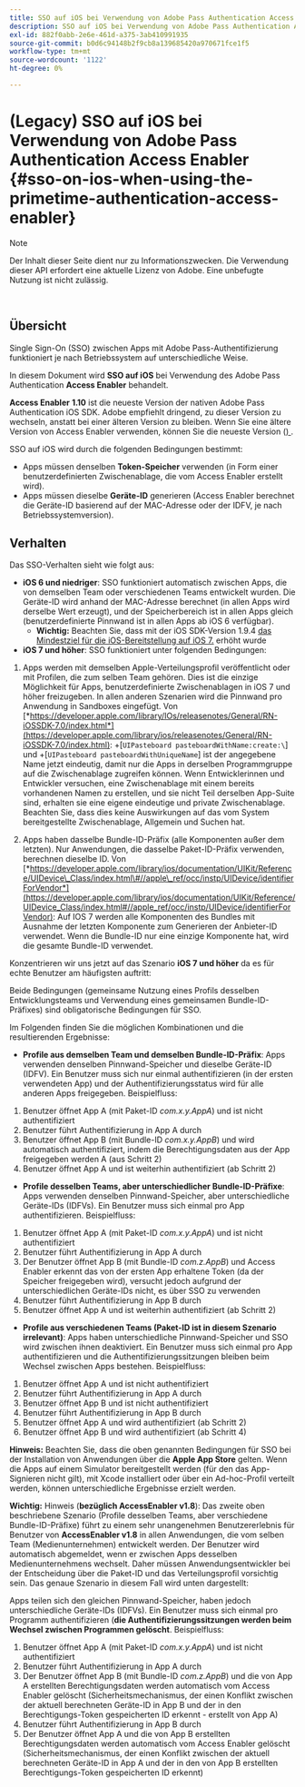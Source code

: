 ```yaml
---
title: SSO auf iOS bei Verwendung von Adobe Pass Authentication Access Enabler
description: SSO auf iOS bei Verwendung von Adobe Pass Authentication Access Enabler
exl-id: 882f0abb-2e6e-461d-a375-3ab410991935
source-git-commit: b0d6c94148b2f9cb8a139685420a970671fce1f5
workflow-type: tm+mt
source-wordcount: '1122'
ht-degree: 0%

---
```


# (Legacy) SSO auf iOS bei Verwendung von Adobe Pass Authentication Access Enabler {#sso-on-ios-when-using-the-primetime-authentication-access-enabler}

>[!NOTE]
>
>Der Inhalt dieser Seite dient nur zu Informationszwecken. Die Verwendung dieser API erfordert eine aktuelle Lizenz von Adobe. Eine unbefugte Nutzung ist nicht zulässig.

</br>

## Übersicht

Single Sign-On (SSO) zwischen Apps mit Adobe Pass-Authentifizierung funktioniert je nach Betriebssystem auf unterschiedliche Weise.

In diesem Dokument wird **SSO auf iOS** bei Verwendung des Adobe Pass Authentication **Access Enabler** behandelt.

**Access Enabler** **1.10** ist die neueste Version der nativen Adobe Pass Authentication iOS SDK. Adobe empfiehlt dringend, zu dieser Version zu wechseln, anstatt bei einer älteren Version zu bleiben. Wenn Sie eine ältere Version von Access Enabler verwenden, können Sie die neueste Version ([) ](https://tve.zendesk.com/hc/en-us/articles/204963209-iOS-Native-AccessEnabler-Library).

SSO auf iOS wird durch die folgenden Bedingungen bestimmt:

- Apps müssen denselben **Token-Speicher** verwenden (in Form einer benutzerdefinierten Zwischenablage, die vom Access Enabler erstellt wird).
- Apps müssen dieselbe **Geräte-ID** generieren (Access Enabler berechnet die Geräte-ID basierend auf der MAC-Adresse oder der IDFV, je nach Betriebssystemversion).

## Verhalten

Das SSO-Verhalten sieht wie folgt aus:

- **iOS 6 und niedriger**: SSO funktioniert automatisch zwischen Apps, die von demselben Team oder verschiedenen Teams entwickelt wurden. Die Geräte-ID wird anhand der MAC-Adresse berechnet (in allen Apps wird derselbe Wert erzeugt), und der Speicherbereich ist in allen Apps gleich (benutzerdefinierte Pinnwand ist in allen Apps ab iOS 6 verfügbar).
   - **Wichtig:** Beachten Sie, dass mit der iOS SDK-Version 1.9.4 [das Mindestziel für die iOS-Bereitstellung auf iOS 7.](https://tve.zendesk.com/hc/en-us/articles/204963209-iOS-Native-AccessEnabler-Library) erhöht wurde
- **iOS 7 und höher**: SSO funktioniert unter folgenden Bedingungen:

1. Apps werden mit demselben Apple-Verteilungsprofil veröffentlicht oder mit Profilen, die zum selben Team gehören. Dies ist die einzige Möglichkeit für Apps, benutzerdefinierte Zwischenablagen in iOS 7 und höher freizugeben. In allen anderen Szenarien wird die Pinnwand pro Anwendung in Sandboxes eingefügt. Von [*https://developer.apple.com/library/IOs/releasenotes/General/RN-iOSSDK-7.0/index.html*](https://developer.apple.com/library/ios/releasenotes/General/RN-iOSSDK-7.0/index.html): \+\[`UIPasteboard pasteboardWithName:create:\`] und +\[`UIPasteboard pasteboardWithUniqueName`\] ist der angegebene Name jetzt eindeutig, damit nur die Apps in derselben Programmgruppe auf die Zwischenablage zugreifen können. Wenn Entwicklerinnen und Entwickler versuchen, eine Zwischenablage mit einem bereits vorhandenen Namen zu erstellen, und sie nicht Teil derselben App-Suite sind, erhalten sie eine eigene eindeutige und private Zwischenablage. Beachten Sie, dass dies keine Auswirkungen auf das vom System bereitgestellte Zwischenablage, Allgemein und Suchen hat.

1. Apps haben dasselbe Bundle-ID-Präfix (alle Komponenten außer dem letzten). Nur Anwendungen, die dasselbe Paket-ID-Präfix verwenden, berechnen dieselbe ID. Von [*https://developer.apple.com/library/ios/documentation/UIKit/Reference/UIDevice\_Class/index.html\#//apple\_ref/occ/instp/UIDevice/identifierForVendor*](https://developer.apple.com/library/ios/documentation/UIKit/Reference/UIDevice_Class/index.html#//apple_ref/occ/instp/UIDevice/identifierForVendor): Auf IOS 7 werden alle Komponenten des Bundles mit Ausnahme der letzten Komponente zum Generieren der Anbieter-ID verwendet. Wenn die Bundle-ID nur eine einzige Komponente hat, wird die gesamte Bundle-ID verwendet.

Konzentrieren wir uns jetzt auf das Szenario **iOS 7 und höher** da es für echte Benutzer am häufigsten auftritt:

Beide Bedingungen (gemeinsame Nutzung eines Profils desselben Entwicklungsteams und Verwendung eines gemeinsamen Bundle-ID-Präfixes) sind obligatorische Bedingungen für SSO.

Im Folgenden finden Sie die möglichen Kombinationen und die resultierenden Ergebnisse:

- **Profile aus demselben Team und demselben Bundle-ID-Präfix**: Apps verwenden denselben Pinnwand-Speicher und dieselbe Geräte-ID (IDFV). Ein Benutzer muss sich nur einmal authentifizieren (in der ersten verwendeten App) und der Authentifizierungsstatus wird für alle anderen Apps freigegeben. Beispielfluss:

1. Benutzer öffnet App A (mit Paket-ID *com.x.y.AppA*) und ist nicht authentifiziert
1. Benutzer führt Authentifizierung in App A durch
1. Benutzer öffnet App B (mit Bundle-ID *com.x.y.AppB*) und wird automatisch authentifiziert, indem die Berechtigungsdaten aus der App freigegeben werden
A (aus Schritt 2)
1. Benutzer öffnet App A und ist weiterhin authentifiziert (ab Schritt 2)



- **Profile desselben Teams, aber unterschiedlicher Bundle-ID-Präfixe**: Apps verwenden denselben Pinnwand-Speicher, aber unterschiedliche Geräte-IDs (IDFVs). Ein Benutzer muss sich einmal pro App authentifizieren. Beispielfluss:

1. Benutzer öffnet App A (mit Paket-ID *com.x.y.AppA*) und ist nicht authentifiziert
1. Benutzer führt Authentifizierung in App A durch
1. Der Benutzer öffnet App B (mit Bundle-ID *com.z.AppB*) und Access Enabler erkennt das von der ersten App erhaltene Token (da der Speicher freigegeben wird), versucht jedoch aufgrund der unterschiedlichen Geräte-IDs nicht, es über SSO zu verwenden
1. Benutzer führt Authentifizierung in App B durch
1. Benutzer öffnet App A und ist weiterhin authentifiziert (ab Schritt 2)



- **Profile aus verschiedenen Teams (Paket-ID ist in diesem Szenario irrelevant)**: Apps haben unterschiedliche Pinnwand-Speicher und SSO wird zwischen ihnen deaktiviert. Ein Benutzer muss sich einmal pro App authentifizieren und die Authentifizierungssitzungen bleiben beim Wechsel zwischen Apps bestehen. Beispielfluss:


1. Benutzer öffnet App A und ist nicht authentifiziert
1. Benutzer führt Authentifizierung in App A durch
1. Benutzer öffnet App B und ist nicht authentifiziert
1. Benutzer führt Authentifizierung in App B durch
1. Benutzer öffnet App A und wird authentifiziert (ab Schritt 2)
1. Benutzer öffnet App B und wird authentifiziert (ab Schritt 4)

**Hinweis:** Beachten Sie, dass die oben genannten Bedingungen für SSO bei der Installation von Anwendungen über die **Apple App Store** gelten. Wenn die Apps auf einem Simulator bereitgestellt werden (für den das App-Signieren nicht gilt), mit Xcode installiert oder über ein Ad-hoc-Profil verteilt werden, können unterschiedliche Ergebnisse erzielt werden.

**Wichtig:** Hinweis (**bezüglich AccessEnabler v1.8**): Das zweite oben beschriebene Szenario (Profile desselben Teams, aber verschiedene Bundle-ID-Präfixe) führt zu einem sehr unangenehmen Benutzererlebnis für Benutzer von **AccessEnabler v1.8** in allen Anwendungen, die vom selben Team (Medienunternehmen) entwickelt werden. Der Benutzer wird automatisch abgemeldet, wenn er zwischen Apps desselben Medienunternehmens wechselt. Daher müssen Anwendungsentwickler bei der Entscheidung über die Paket-ID und das Verteilungsprofil vorsichtig sein. Das genaue Szenario in diesem Fall wird unten dargestellt:

Apps teilen sich den gleichen Pinnwand-Speicher, haben jedoch unterschiedliche Geräte-IDs (IDFVs). Ein Benutzer muss sich einmal pro Programm authentifizieren (**die Authentifizierungssitzungen werden beim Wechsel zwischen Programmen gelöscht**. Beispielfluss:

1. Benutzer öffnet App A (mit Paket-ID *com.x.y.AppA*) und ist nicht authentifiziert
1. Benutzer führt Authentifizierung in App A durch
1. Der Benutzer öffnet App B (mit Bundle-ID *com.z.AppB*) und die von App A erstellten Berechtigungsdaten werden automatisch vom Access Enabler gelöscht (Sicherheitsmechanismus, der einen Konflikt zwischen der aktuell berechneten Geräte-ID in App B und der in den Berechtigungs-Token gespeicherten ID erkennt - erstellt von App A)
1. Benutzer führt Authentifizierung in App B durch
1. Der Benutzer öffnet App A und die von App B erstellten Berechtigungsdaten werden automatisch vom Access Enabler gelöscht (Sicherheitsmechanismus, der einen Konflikt zwischen der aktuell berechneten Geräte-ID in App A und der in den von App B erstellten Berechtigungs-Token gespeicherten ID erkennt)
